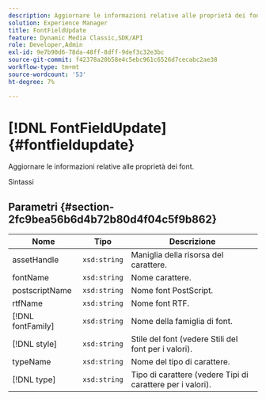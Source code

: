 ```yaml
---
description: Aggiornare le informazioni relative alle proprietà dei font.
solution: Experience Manager
title: FontFieldUpdate
feature: Dynamic Media Classic,SDK/API
role: Developer,Admin
exl-id: 9e7b90d6-78da-48ff-8dff-9def3c32e3bc
source-git-commit: f42378a20b58e4c5ebc961c6526d7cecabc2ae38
workflow-type: tm+mt
source-wordcount: '53'
ht-degree: 7%

---
```


# [!DNL FontFieldUpdate]{#fontfieldupdate}

Aggiornare le informazioni relative alle proprietà dei font.

Sintassi

## Parametri {#section-2fc9bea56b6d4b72b80d4f04c5f9b862}

| Nome | Tipo | Descrizione |
|---|---|---|
| assetHandle | `xsd:string` | Maniglia della risorsa del carattere. |
| fontName | `xsd:string` | Nome carattere. |
| postscriptName | `xsd:string` | Nome font PostScript. |
| rtfName | `xsd:string` | Nome font RTF. |
| [!DNL fontFamily] | `xsd:string` | Nome della famiglia di font. |
| [!DNL style] | `xsd:string` | Stile del font (vedere Stili del font per i valori). |
| typeName | `xsd:string` | Nome del tipo di carattere. |
| [!DNL type] | `xsd:string` | Tipo di carattere (vedere Tipi di carattere per i valori). |
